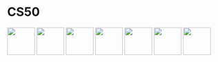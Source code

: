 # CS50
<img src="https://user-images.githubusercontent.com/88045655/158039059-dc78059b-1543-4c88-b7ef-709e91791e4d.svg" width="64px">
<img src="https://user-images.githubusercontent.com/88045655/158039214-f3a66aa3-dd05-46d0-8f91-ab64f13c7c00.svg" width="64px">
<img src="https://user-images.githubusercontent.com/88045655/158039238-a27f719d-5e49-4b49-b8f3-2a389190af9a.svg" width="64px">
<img src="https://user-images.githubusercontent.com/88045655/158039258-5da297ec-d741-4561-80db-c8f012fee841.svg" width="64px">
<img src="https://user-images.githubusercontent.com/88045655/158039267-85991504-668d-4959-9638-58891c94cd70.svg" width="64px">
<img src="https://user-images.githubusercontent.com/88045655/158039267-85991504-668d-4959-9638-58891c94cd70.svg" width="64px">
<img src="https://user-images.githubusercontent.com/88045655/158039353-a7f7d13d-1756-46de-bdd7-373e0d52d432.svg" width="64px">
